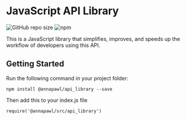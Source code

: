 # JavaScript API Library
![GitHub repo size](https://img.shields.io/github/repo-size/AnniePawl/JS-API-LIbrary?style=flat-square)
![npm](https://img.shields.io/npm/v/@annapawl/api_library?style=flat-square)

This is a JavaScript library that simplifies, improves, and speeds up the workflow of developers using this API.

## Getting Started
Run the following command in your project folder: <br/>
```
npm install @annapawl/api_library --save
``` 
Then add this to your index.js file <br/>
```
require('@annapawl/src/api_library')
```


